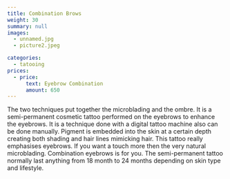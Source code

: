 ```yaml
---
title: Combination Brows
weight: 30
summary: null
images:
  - unnamed.jpg
  - picture2.jpeg

categories:
  - tatooing
prices:
  - price:
      text: Eyebrow Combination
      amount: 650
---
```

The two techniques put together the microblading and the ombre. It is a semi-permanent cosmetic tattoo performed on the eyebrows to enhance the eyebrows. It is a technique done with a digital tattoo machine also can be done manually. Pigment is embedded into the skin at a certain depth creating both shading and hair lines mimicking hair. This tattoo really emphasises eyebrows. If you want a touch more then the very natural microblading. Combination eyebrows is for you. The semi-permanent tattoo normally last anything from 18 month to 24 months depending on skin type and lifestyle.

